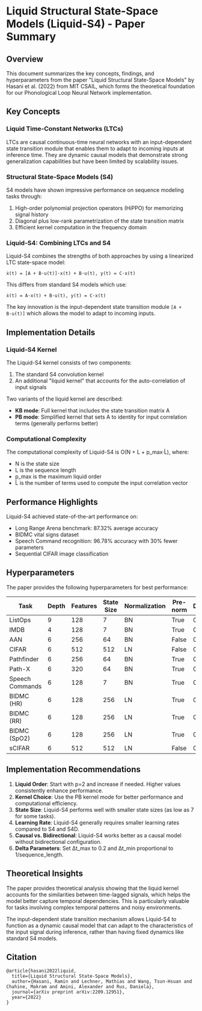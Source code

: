 # Liquid Structural State-Space Models (Liquid-S4) - Paper Summary

## Overview

This document summarizes the key concepts, findings, and hyperparameters from the paper "Liquid Structural State-Space Models" by Hasani et al. (2022) from MIT CSAIL, which forms the theoretical foundation for our Phonological Loop Neural Network implementation.

## Key Concepts

### Liquid Time-Constant Networks (LTCs)

LTCs are causal continuous-time neural networks with an input-dependent state transition module that enables them to adapt to incoming inputs at inference time. They are dynamic causal models that demonstrate strong generalization capabilities but have been limited by scalability issues.

### Structural State-Space Models (S4)

S4 models have shown impressive performance on sequence modeling tasks through:
1. High-order polynomial projection operators (HiPPO) for memorizing signal history
2. Diagonal plus low-rank parametrization of the state transition matrix
3. Efficient kernel computation in the frequency domain

### Liquid-S4: Combining LTCs and S4

Liquid-S4 combines the strengths of both approaches by using a linearized LTC state-space model:

```
ẋ(t) = [A + B·u(t)]·x(t) + B·u(t), y(t) = C·x(t)
```

This differs from standard S4 models which use:

```
ẋ(t) = A·x(t) + B·u(t), y(t) = C·x(t)
```

The key innovation is the input-dependent state transition module `[A + B·u(t)]` which allows the model to adapt to incoming inputs.

## Implementation Details

### Liquid-S4 Kernel

The Liquid-S4 kernel consists of two components:
1. The standard S4 convolution kernel
2. An additional "liquid kernel" that accounts for the auto-correlation of input signals

Two variants of the liquid kernel are described:
- **KB mode**: Full kernel that includes the state transition matrix A
- **PB mode**: Simplified kernel that sets A to identity for input correlation terms (generally performs better)

### Computational Complexity

The computational complexity of Liquid-S4 is O(N + L + p_max·L̃), where:
- N is the state size
- L is the sequence length
- p_max is the maximum liquid order
- L̃ is the number of terms used to compute the input correlation vector

## Performance Highlights

Liquid-S4 achieved state-of-the-art performance on:
- Long Range Arena benchmark: 87.32% average accuracy
- BIDMC vital signs dataset
- Speech Command recognition: 96.78% accuracy with 30% fewer parameters
- Sequential CIFAR image classification

## Hyperparameters

The paper provides the following hyperparameters for best performance:

| Task | Depth | Features | State Size | Normalization | Pre-norm | Dropout | Learning Rate | Batch Size | Epochs | Weight Decay | Liquid Order |
|------|-------|----------|------------|---------------|----------|---------|---------------|------------|--------|--------------|--------------|
| ListOps | 9 | 128 | 7 | BN | True | 0.01 | 0.002 | 12 | 30 | 0.03 | 5 |
| IMDB | 4 | 128 | 7 | BN | True | 0.1 | 0.003 | 8 | 50 | 0.01 | 6 |
| AAN | 6 | 256 | 64 | BN | False | 0.2 | 0.005 | 16 | 20 | 0.05 | 2 |
| CIFAR | 6 | 512 | 512 | LN | False | 0.1 | 0.01 | 16 | 200 | 0.03 | 3 |
| Pathfinder | 6 | 256 | 64 | BN | True | 0.0 | 0.0004 | 4 | 200 | 0.03 | 2 |
| Path-X | 6 | 320 | 64 | BN | True | 0.0 | 0.001 | 8 | 60 | 0.05 | 2 |
| Speech Commands | 6 | 128 | 7 | BN | True | 0.0 | 0.008 | 10 | 50 | 0.05 | 2 |
| BIDMC (HR) | 6 | 128 | 256 | LN | True | 0.0 | 0.005 | 32 | 500 | 0.01 | 3 |
| BIDMC (RR) | 6 | 128 | 256 | LN | True | 0.0 | 0.01 | 32 | 500 | 0.01 | 2 |
| BIDMC (SpO2) | 6 | 128 | 256 | LN | True | 0.0 | 0.01 | 32 | 500 | 0.01 | 4 |
| sCIFAR | 6 | 512 | 512 | LN | False | 0.1 | 0.01 | 50 | 200 | 0.03 | 3 |

## Implementation Recommendations

1. **Liquid Order**: Start with p=2 and increase if needed. Higher values consistently enhance performance.
2. **Kernel Choice**: Use the PB kernel mode for better performance and computational efficiency.
3. **State Size**: Liquid-S4 performs well with smaller state sizes (as low as 7 for some tasks).
4. **Learning Rate**: Liquid-S4 generally requires smaller learning rates compared to S4 and S4D.
5. **Causal vs. Bidirectional**: Liquid-S4 works better as a causal model without bidirectional configuration.
6. **Delta Parameters**: Set Δt_max to 0.2 and Δt_min proportional to 1/sequence_length.

## Theoretical Insights

The paper provides theoretical analysis showing that the liquid kernel accounts for the similarities between time-lagged signals, which helps the model better capture temporal dependencies. This is particularly valuable for tasks involving complex temporal patterns and noisy environments.

The input-dependent state transition mechanism allows Liquid-S4 to function as a dynamic causal model that can adapt to the characteristics of the input signal during inference, rather than having fixed dynamics like standard S4 models.

## Citation

```
@article{hasani2022liquid,
  title={Liquid Structural State-Space Models},
  author={Hasani, Ramin and Lechner, Mathias and Wang, Tsun-Hsuan and Chahine, Makram and Amini, Alexander and Rus, Daniela},
  journal={arXiv preprint arXiv:2209.12951},
  year={2022}
}